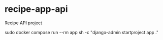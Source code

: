 # recipe-app-api
Recipe API project


sudo docker compose run --rm app sh -c "django-admin startproject app ."
